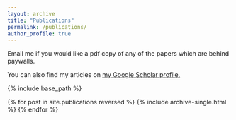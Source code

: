 ```yaml
---
layout: archive
title: "Publications"
permalink: /publications/
author_profile: true
---
```


Email me if you would like a pdf copy of any of the papers which are behind paywalls.

<!-- {% if author.googlescholar %} -->
You can also find my articles on <u><a href="https://scholar.google.ca/citations?user=JP-gFuQAAAAJ&hl=en">my Google Scholar profile</a>.</u>
<!-- {% endif %} -->

{% include base_path %}

{% for post in site.publications reversed %}
  {% include archive-single.html %}
{% endfor %}
